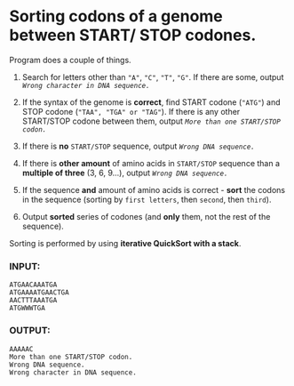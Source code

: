 # Sorting codons of a genome between START/ STOP codones.

Program does a couple of things.

1) Search for letters other than `"A"`, `"C"`, `"T"`, `"G"`. If there are some, output _`Wrong character in DNA sequence.`_

2) If the syntax of the genome is **correct**, find START codone (`"ATG"`) and STOP codone (`"TAA", "TGA" or "TAG"`). If there is any other
 START/STOP codone between them, output _`More than one START/STOP codon.`_
 
3) If there is **no** `START/STOP` sequence, output _`Wrong DNA sequence.`_

4) If there is **other amount** of amino acids in `START/STOP` sequence than a **multiple of three** (3, 6, 9...), output _`Wrong DNA sequence.`_

5) If the sequence **and** amount of amino acids is correct - **sort** the codons in the sequence (sorting by `first letters`, then `second`, then `third`).

6) Output **sorted** series of codones (and **only** them, not the rest of the sequence).

Sorting is performed by using **iterative QuickSort with a stack**.


### INPUT:
```
ATGAACAAATGA
ATGAAAATGAACTGA
AACTTTAAATGA
ATGWWWTGA
```
### OUTPUT:
```
AAAAAC
More than one START/STOP codon.
Wrong DNA sequence.
Wrong character in DNA sequence.
```
